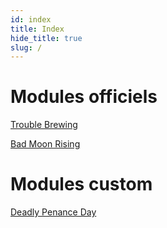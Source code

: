 ```yaml
---
id: index
title: Index
hide_title: true
slug: /
---
```


# Modules officiels

[Trouble Brewing](modules/trouble-brewing)

[Bad Moon Rising](modules/bad-moon-rising)


# Modules custom

[Deadly Penance Day](modules/deadly-penance-day)
